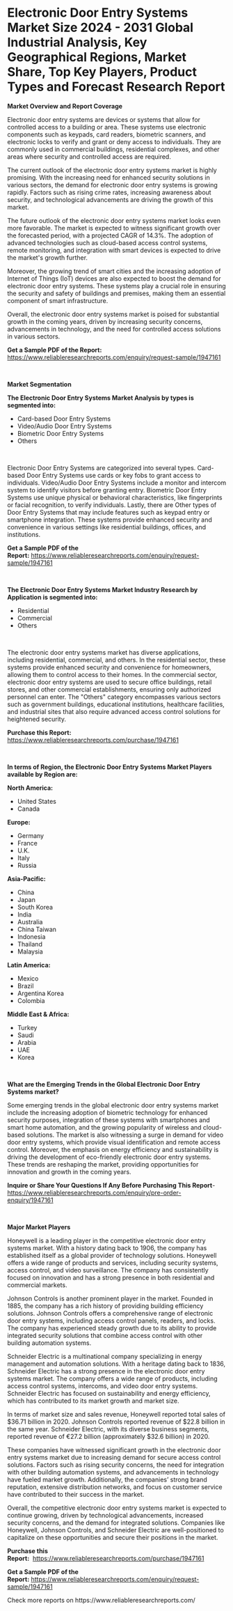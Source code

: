 <p><h1>Electronic Door Entry Systems Market Size 2024 - 2031 Global Industrial Analysis, Key Geographical Regions, Market Share, Top Key Players, Product Types and Forecast Research Report</h1></p><p><strong>Market Overview and Report Coverage</strong></p>
<p><p>Electronic door entry systems are devices or systems that allow for controlled access to a building or area. These systems use electronic components such as keypads, card readers, biometric scanners, and electronic locks to verify and grant or deny access to individuals. They are commonly used in commercial buildings, residential complexes, and other areas where security and controlled access are required.</p><p>The current outlook of the electronic door entry systems market is highly promising. With the increasing need for enhanced security solutions in various sectors, the demand for electronic door entry systems is growing rapidly. Factors such as rising crime rates, increasing awareness about security, and technological advancements are driving the growth of this market.</p><p>The future outlook of the electronic door entry systems market looks even more favorable. The market is expected to witness significant growth over the forecasted period, with a projected CAGR of 14.3%. The adoption of advanced technologies such as cloud-based access control systems, remote monitoring, and integration with smart devices is expected to drive the market's growth further.</p><p>Moreover, the growing trend of smart cities and the increasing adoption of Internet of Things (IoT) devices are also expected to boost the demand for electronic door entry systems. These systems play a crucial role in ensuring the security and safety of buildings and premises, making them an essential component of smart infrastructure.</p><p>Overall, the electronic door entry systems market is poised for substantial growth in the coming years, driven by increasing security concerns, advancements in technology, and the need for controlled access solutions in various sectors.</p></p>
<p><strong>Get a Sample PDF of the Report:</strong> <a href="https://www.reliableresearchreports.com/enquiry/request-sample/1947161">https://www.reliableresearchreports.com/enquiry/request-sample/1947161</a></p>
<p>&nbsp;</p>
<p><strong>Market Segmentation</strong></p>
<p><strong>The Electronic Door Entry Systems Market Analysis by types is segmented into:</strong></p>
<p><ul><li>Card-based Door Entry Systems</li><li>Video/Audio Door Entry Systems</li><li>Biometric Door Entry Systems</li><li>Others</li></ul></p>
<p>&nbsp;</p>
<p><p>Electronic Door Entry Systems are categorized into several types. Card-based Door Entry Systems use cards or key fobs to grant access to individuals. Video/Audio Door Entry Systems include a monitor and intercom system to identify visitors before granting entry. Biometric Door Entry Systems use unique physical or behavioral characteristics, like fingerprints or facial recognition, to verify individuals. Lastly, there are Other types of Door Entry Systems that may include features such as keypad entry or smartphone integration. These systems provide enhanced security and convenience in various settings like residential buildings, offices, and institutions.</p></p>
<p><strong>Get a Sample PDF of the Report:</strong>&nbsp;<a href="https://www.reliableresearchreports.com/enquiry/request-sample/1947161">https://www.reliableresearchreports.com/enquiry/request-sample/1947161</a></p>
<p>&nbsp;</p>
<p><strong>The Electronic Door Entry Systems Market Industry Research by Application is segmented into:</strong></p>
<p><ul><li>Residential</li><li>Commercial</li><li>Others</li></ul></p>
<p>&nbsp;</p>
<p><p>The electronic door entry systems market has diverse applications, including residential, commercial, and others. In the residential sector, these systems provide enhanced security and convenience for homeowners, allowing them to control access to their homes. In the commercial sector, electronic door entry systems are used to secure office buildings, retail stores, and other commercial establishments, ensuring only authorized personnel can enter. The "Others" category encompasses various sectors such as government buildings, educational institutions, healthcare facilities, and industrial sites that also require advanced access control solutions for heightened security.</p></p>
<p><strong>Purchase this Report:</strong>&nbsp; <a href="https://www.reliableresearchreports.com/purchase/1947161">https://www.reliableresearchreports.com/purchase/1947161</a></p>
<p>&nbsp;</p>
<p><strong>In terms of Region, the Electronic Door Entry Systems Market Players available by Region are:</strong></p>
<p>
    <p> <strong> North America: </strong>
        <ul>
            <li>United States</li>
            <li>Canada</li>
        </ul>
        </p> 
    <p> <strong> Europe: </strong>
        <ul>
            <li>Germany</li>
            <li>France</li>
            <li>U.K.</li>
            <li>Italy</li>
            <li>Russia</li>
        </ul>
        </p> 
    <p> <strong> Asia-Pacific: </strong>
        <ul>
            <li>China</li>
            <li>Japan</li>
            <li>South Korea</li>
            <li>India</li>
            <li>Australia</li>
            <li>China Taiwan</li>
            <li>Indonesia</li>
            <li>Thailand</li>
            <li>Malaysia</li>
        </ul>
        </p> 
    <p> <strong> Latin America: </strong>
        <ul>
            <li>Mexico</li>
            <li>Brazil</li>
            <li>Argentina Korea</li>
            <li>Colombia</li>
        </ul>
        </p> 
    <p> <strong> Middle East & Africa: </strong>
        <ul>
            <li>Turkey</li>
            <li>Saudi</li>
            <li>Arabia</li>
            <li>UAE</li>
            <li>Korea</li>
        </ul>
    </p>
    </p>
<p>&nbsp;</p>
<p><strong>What are the Emerging Trends in the Global Electronic Door Entry Systems market?</strong></p>
<p><p>Some emerging trends in the global electronic door entry systems market include the increasing adoption of biometric technology for enhanced security purposes, integration of these systems with smartphones and smart home automation, and the growing popularity of wireless and cloud-based solutions. The market is also witnessing a surge in demand for video door entry systems, which provide visual identification and remote access control. Moreover, the emphasis on energy efficiency and sustainability is driving the development of eco-friendly electronic door entry systems. These trends are reshaping the market, providing opportunities for innovation and growth in the coming years.</p></p>
<p><strong>Inquire or Share Your Questions If Any Before Purchasing This Report</strong>- <a href="https://www.reliableresearchreports.com/enquiry/pre-order-enquiry/1947161">https://www.reliableresearchreports.com/enquiry/pre-order-enquiry/1947161</a></p>
<p>&nbsp;</p>
<p><strong>Major Market Players</strong></p>
<p><p>Honeywell is a leading player in the competitive electronic door entry systems market. With a history dating back to 1906, the company has established itself as a global provider of technology solutions. Honeywell offers a wide range of products and services, including security systems, access control, and video surveillance. The company has consistently focused on innovation and has a strong presence in both residential and commercial markets.</p><p>Johnson Controls is another prominent player in the market. Founded in 1885, the company has a rich history of providing building efficiency solutions. Johnson Controls offers a comprehensive range of electronic door entry systems, including access control panels, readers, and locks. The company has experienced steady growth due to its ability to provide integrated security solutions that combine access control with other building automation systems.</p><p>Schneider Electric is a multinational company specializing in energy management and automation solutions. With a heritage dating back to 1836, Schneider Electric has a strong presence in the electronic door entry systems market. The company offers a wide range of products, including access control systems, intercoms, and video door entry systems. Schneider Electric has focused on sustainability and energy efficiency, which has contributed to its market growth and market size.</p><p>In terms of market size and sales revenue, Honeywell reported total sales of $36.71 billion in 2020. Johnson Controls reported revenue of $22.8 billion in the same year. Schneider Electric, with its diverse business segments, reported revenue of €27.2 billion (approximately $32.6 billion) in 2020.</p><p>These companies have witnessed significant growth in the electronic door entry systems market due to increasing demand for secure access control solutions. Factors such as rising security concerns, the need for integration with other building automation systems, and advancements in technology have fueled market growth. Additionally, the companies’ strong brand reputation, extensive distribution networks, and focus on customer service have contributed to their success in the market.</p><p>Overall, the competitive electronic door entry systems market is expected to continue growing, driven by technological advancements, increased security concerns, and the demand for integrated solutions. Companies like Honeywell, Johnson Controls, and Schneider Electric are well-positioned to capitalize on these opportunities and secure their positions in the market.</p></p>
<p><strong>Purchase this Report:</strong>&nbsp;&nbsp;<a href="https://www.reliableresearchreports.com/purchase/1947161">https://www.reliableresearchreports.com/purchase/1947161</a></p>
<p></p>
<p><strong>Get a Sample PDF of the Report:</strong>&nbsp;<a href="https://www.reliableresearchreports.com/enquiry/request-sample/1947161">https://www.reliableresearchreports.com/enquiry/request-sample/1947161</a></p>
<p>Check more reports on https://www.reliableresearchreports.com/</p>